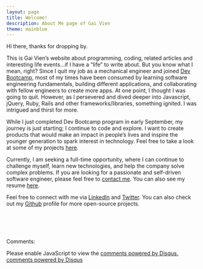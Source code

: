 ```yaml
---
layout: page
title: Welcome!
description: About Me page of Gai Vien
theme: mainblue
---
```


Hi there, thanks for dropping by.

This is Gai Vien’s website about programming, coding, related articles and interesting life events…if I have a “life” to write about. But you know what I mean, right? Since I quit my job as a mechanical engineer and joined <a href="http://devbootcamp.com/" target="_blank">Dev Bootcamp</a>, most of my times have been consumed by learning software engineering fundamentals, building different applications, and collaborating with fellow engineers to create more apps. At one point, I thought I was going to quit. However, as I persevered and dived deeper into Javascript, jQuery, Ruby, Rails and other frameworks/libraries, something ignited. I was intrigued and thirst for more.

While I just completed Dev Bootcamp program in early September, my journey is just starting; I continue to code and explore. I want to create products that would make an impact in people’s lives and inspire the younger generation to spark interest in technology. Feel free to take a look at some of my projects [here](/project/).

Currently, I am seeking a full-time opportunity, where I can continue to challenge myself, learn new technologies, and help the company solve complex problems. If you are looking for a passionate and self-driven software engineer, please feel free to <a href="mailto: wavetech86@gmail.com">contact me</a>. You can also see my resume [here](/resume/).

Feel free to connect with me via <a href="https://www.linkedin.com/in/gaivien" target="_blank">LinkedIn</a> and <a href="https://twitter.com/GaiVien" target="_blank">Twitter</a>. You can also check out my <a href="https://github.com/gVien" target="_blank">Github</a> profile for more open-source projects.

<br><br><br><br>
Comments:

<div id="disqus_thread"></div>
<script type="text/javascript">
  /* * * in case my cohort wants to know how to set up
  1. after getting a disqus account, you will be creating a "short name" (e.g. thisisyourshortname.disqus.com)
  2. put that name within the quote `...` below in the disqus_shortname variable
  3. Done! * * */
  var disqus_shortname = '{{site.disqushandler}}';

  /* * * DON'T EDIT BELOW THIS LINE * * */
  (function() {
      var dsq = document.createElement('script'); dsq.type = 'text/javascript'; dsq.async = true;
      dsq.src = '//' + disqus_shortname + '.disqus.com/embed.js';
      (document.getElementsByTagName('head')[0] || document.getElementsByTagName('body')[0]).appendChild(dsq);
  })();
</script>
<noscript>Please enable JavaScript to view the <a href="http://disqus.com/?ref_noscript">comments powered by Disqus.</a></noscript>
<a href="http://disqus.com" class="dsq-brlink">comments powered by <span class="logo-disqus">Disqus</span></a>
